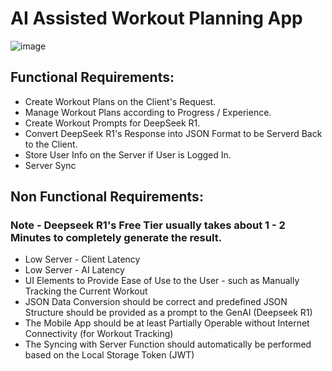# AI Assisted Workout Planning App

![image](https://github.com/user-attachments/assets/4ef64fd5-a1a8-4ab7-99da-4879282960ca)

## Functional Requirements:
- Create Workout Plans on the Client's Request.
- Manage Workout Plans according to Progress / Experience.
- Create Workout Prompts for DeepSeek R1.
- Convert DeepSeek R1's Response into JSON Format to be Serverd Back to the Client.
- Store User Info on the Server if User is Logged In.
- Server Sync

## Non Functional Requirements:
### Note - Deepseek R1's Free Tier usually takes about 1 - 2 Minutes to completely generate the result.
- Low Server - Client Latency
- Low Server - AI Latency
- UI Elements to Provide Ease of Use to the User - such as Manually Tracking the Current Workout
- JSON Data Conversion should be correct and predefined JSON Structure should be provided as a prompt to the GenAI (Deepseek R1)
- The Mobile App should be at least Partially Operable without Internet Connectivity (for Workout Tracking)
- The Syncing with Server Function should automatically be performed based on the Local Storage Token (JWT)
